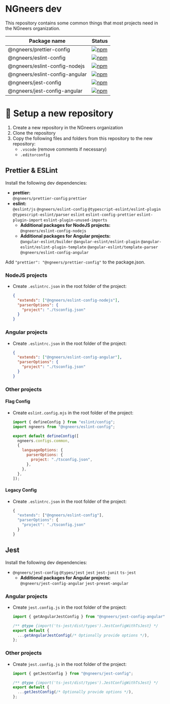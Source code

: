 # NGneers dev

This repository contains some common things that most projects need in the NGneers organization.

| Package name                   | Status                                                                                                                                                                  |
| ------------------------------ | ----------------------------------------------------------------------------------------------------------------------------------------------------------------------- |
| @ngneers/prettier-config       | [![npm](https://img.shields.io/npm/v/@ngneers/prettier-config?color=%2300d26a&style=for-the-badge)](https://www.npmjs.com/package/@ngneers/prettier-config)             |
| @ngneers/eslint-config         | [![npm](https://img.shields.io/npm/v/@ngneers/eslint-config?color=%2300d26a&style=for-the-badge)](https://www.npmjs.com/package/@ngneers/eslint-config)                 |
| @ngneers/eslint-config-nodejs  | [![npm](https://img.shields.io/npm/v/@ngneers/eslint-config-nodejs?color=%2300d26a&style=for-the-badge)](https://www.npmjs.com/package/@ngneers/eslint-config-nodejs)   |
| @ngneers/eslint-config-angular | [![npm](https://img.shields.io/npm/v/@ngneers/eslint-config-angular?color=%2300d26a&style=for-the-badge)](https://www.npmjs.com/package/@ngneers/eslint-config-angular) |
| @ngneers/jest-config           | [![npm](https://img.shields.io/npm/v/@ngneers/jest-config?color=%2300d26a&style=for-the-badge)](https://www.npmjs.com/package/@ngneers/jest-config)                     |
| @ngneers/jest-config-angular   | [![npm](https://img.shields.io/npm/v/@ngneers/jest-config-angular?color=%2300d26a&style=for-the-badge)](https://www.npmjs.com/package/@ngneers/jest-config-angular)     |

# 🚀 Setup a new repository

1. Create a new repository in the NGneers organization
2. Clone the repository
3. Copy the following files and folders from this repository to the new repository:
   - `.vscode` (remove comments if necessary)
   - `.editorconfig`

## Prettier & ESLint

Install the following dev dependencies:

- **prettier:**<br>
  `@ngneers/prettier-config`
  `prettier`
- **eslint:**<br>
  `@eslint/js`
  `@ngneers/eslint-config`
  `@typescript-eslint/eslint-plugin`
  `@typescript-eslint/parser`
  `eslint`
  `eslint-config-prettier`
  `eslint-plugin-import`
  `eslint-plugin-unused-imports`
  - **Additional packages for NodeJS projects:**<br>
    `@ngneers/eslint-config-nodejs`
  - **Additional packages for Angular projects:**<br>
    `@angular-eslint/builder`
    `@angular-eslint/eslint-plugin`
    `@angular-eslint/eslint-plugin-template`
    `@angular-eslint/template-parser`
    `@ngneers/eslint-config-angular`

Add `"prettier": "@ngneers/prettier-config"` to the package.json.

### NodeJS projects

- Create `.eslintrc.json` in the root folder of the project:
  ```json
  {
    "extends": ["@ngneers/eslint-config-nodejs"],
    "parserOptions": {
      "project": "./tsconfig.json"
    }
  }
  ```

### Angular projects

- Create `.eslintrc.json` in the root folder of the project:
  ```json
  {
    "extends": ["@ngneers/eslint-config-angular"],
    "parserOptions": {
      "project": "./tsconfig.json"
    }
  }
  ```

### Other projects

#### Flag Config

- Create `eslint.config.mjs` in the root folder of the project:

  ```js
  import { defineConfig } from "eslint/config";
  import ngneers from "@ngneers/eslint-config";

  export default defineConfig([
    ngneers.configs.common,
    {
      languageOptions: {
        parserOptions: {
          project: "./tsconfig.json",
        },
      },
    },
  ]);
  ```

#### Legacy Config

- Create `.eslintrc.json` in the root folder of the project:
  ```js
  {
    "extends": ["@ngneers/eslint-config"],
    "parserOptions": {
      "project": "./tsconfig.json"
    }
  }
  ```

## Jest

Install the following dev dependencies:

- `@ngneers/jest-config`
  `@types/jest`
  `jest`
  `jest-junit`
  `ts-jest`
  - **Additional packages for Angular projects:**<br>
    `@ngneers/jest-config-angular`
    `jest-preset-angular`

### Angular projects

- Create `jest.config.js` in the root folder of the project:

  ```js
  import { getAngularJestConfig } from "@ngneers/jest-config-angular";

  /** @type {import('ts-jest/dist/types').JestConfigWithTsJest} */
  export default {
    ...getAngularJestConfig(/* Optionally provide options */),
  };
  ```

### Other projects

- Create `jest.config.js` in the root folder of the project:

  ```js
  import { getJestConfig } from "@ngneers/jest-config";

  /** @type {import('ts-jest/dist/types').JestConfigWithTsJest} */
  export default {
    ...getJestConfig(/* Optionally provide options */),
  };
  ```
